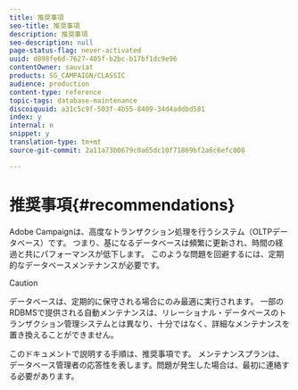 ```yaml
---
title: 推奨事項
seo-title: 推奨事項
description: 推奨事項
seo-description: null
page-status-flag: never-activated
uuid: d898fe6d-7627-405f-b2bc-b17bf1dc9e96
contentOwner: sauviat
products: SG_CAMPAIGN/CLASSIC
audience: production
content-type: reference
topic-tags: database-maintenance
discoiquuid: a31c5c9f-503f-4b55-8409-34d4addbd581
index: y
internal: n
snippet: y
translation-type: tm+mt
source-git-commit: 2a11a73b0679c0a65dc10f71869bf2a6c6efc008

---
```



# 推奨事項{#recommendations}

Adobe Campaignは、高度なトランザクション処理を行うシステム（OLTPデータベース）です。 つまり、基になるデータベースは頻繁に更新され、時間の経過と共にパフォーマンスが低下します。 このような問題を回避するには、定期的なデータベースメンテナンスが必要です。

>[!CAUTION]
>
>データベースは、定期的に保守される場合にのみ最適に実行されます。 一部のRDBMSで提供される自動メンテナンスは、リレーショナル・データベースのトランザクション管理システムとは異なり、十分ではなく、詳細なメンテナンスを置き換えることができません。
>  
>このドキュメントで説明する手順は、推奨事項です。 メンテナンスプランは、データベース管理者の応答性を表します。問題が発生した場合は、最初に連絡する必要があります。

